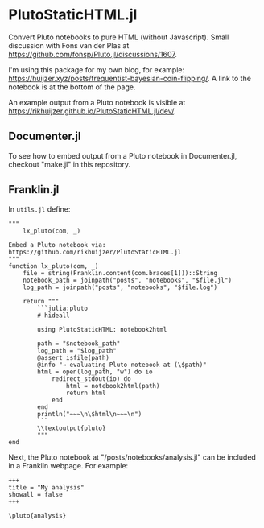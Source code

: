 # PlutoStaticHTML.jl

Convert Pluto notebooks to pure HTML (without Javascript).
Small discussion with Fons van der Plas at <https://github.com/fonsp/Pluto.jl/discussions/1607>.

I'm using this package for my own blog, for example: <https://huijzer.xyz/posts/frequentist-bayesian-coin-flipping/>.
A link to the notebook is at the bottom of the page.

An example output from a Pluto notebook is visible at <https://rikhuijzer.github.io/PlutoStaticHTML.jl/dev/>.

## Documenter.jl

To see how to embed output from a Pluto notebook in Documenter.jl, checkout "make.jl" in this repository.

## Franklin.jl

In `utils.jl` define:

    """
        lx_pluto(com, _)

    Embed a Pluto notebook via:
    https://github.com/rikhuijzer/PlutoStaticHTML.jl
    """
    function lx_pluto(com, _)
        file = string(Franklin.content(com.braces[1]))::String
        notebook_path = joinpath("posts", "notebooks", "$file.jl")
        log_path = joinpath("posts", "notebooks", "$file.log")

        return """
            ```julia:pluto
            # hideall

            using PlutoStaticHTML: notebook2html

            path = "$notebook_path"
            log_path = "$log_path"
            @assert isfile(path)
            @info "→ evaluating Pluto notebook at (\$path)"
            html = open(log_path, "w") do io
                redirect_stdout(io) do
                    html = notebook2html(path)
                    return html
                end
            end
            println("~~~\n\$html\n~~~\n")
            ```
            \\textoutput{pluto}
            """
    end

Next, the Pluto notebook at "/posts/notebooks/analysis.jl" can be included in a Franklin webpage.
For example:

```
+++
title = "My analysis"
showall = false
+++

\pluto{analysis}
```

